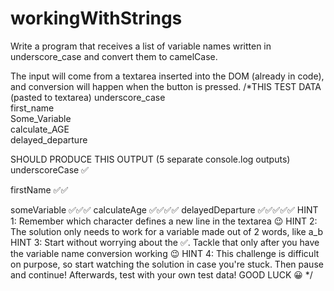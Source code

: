 # workingWithStrings
Write a program that receives a list of variable names written in underscore_case and convert them to camelCase.

The input will come from a textarea inserted into the DOM (already in code), and conversion will happen when the button is pressed.
 /*THIS TEST DATA (pasted to textarea)
underscore_case       
first_name          
Some_Variable        
calculate_AGE        
delayed_departure    
  
SHOULD PRODUCE THIS OUTPUT (5 separate console.log outputs)
underscoreCase      ✅

firstName           ✅✅

someVariable        ✅✅✅
calculateAge        ✅✅✅✅
delayedDeparture    ✅✅✅✅✅
HINT 1: Remember which character defines a new line in the textarea 😉
HINT 2: The solution only needs to work for a variable made out of 2 words, like a_b
HINT 3: Start without worrying about the ✅. Tackle that only after you have the variable name conversion working 😉
HINT 4: This challenge is difficult on purpose, so start watching the solution in case you're stuck. Then pause and continue!
Afterwards, test with your own test data!
GOOD LUCK 😀
*/
